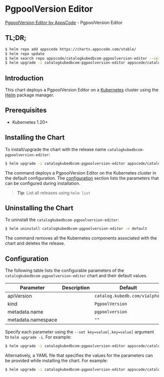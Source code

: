 # PgpoolVersion Editor

[PgpoolVersion Editor by AppsCode](https://appscode.com) - PgpoolVersion Editor

## TL;DR;

```bash
$ helm repo add appscode https://charts.appscode.com/stable/
$ helm repo update
$ helm search repo appscode/catalogkubedbcom-pgpoolversion-editor --version=v0.23.0
$ helm upgrade -i catalogkubedbcom-pgpoolversion-editor appscode/catalogkubedbcom-pgpoolversion-editor -n default --create-namespace --version=v0.23.0
```

## Introduction

This chart deploys a PgpoolVersion Editor on a [Kubernetes](http://kubernetes.io) cluster using the [Helm](https://helm.sh) package manager.

## Prerequisites

- Kubernetes 1.20+

## Installing the Chart

To install/upgrade the chart with the release name `catalogkubedbcom-pgpoolversion-editor`:

```bash
$ helm upgrade -i catalogkubedbcom-pgpoolversion-editor appscode/catalogkubedbcom-pgpoolversion-editor -n default --create-namespace --version=v0.23.0
```

The command deploys a PgpoolVersion Editor on the Kubernetes cluster in the default configuration. The [configuration](#configuration) section lists the parameters that can be configured during installation.

> **Tip**: List all releases using `helm list`

## Uninstalling the Chart

To uninstall the `catalogkubedbcom-pgpoolversion-editor`:

```bash
$ helm uninstall catalogkubedbcom-pgpoolversion-editor -n default
```

The command removes all the Kubernetes components associated with the chart and deletes the release.

## Configuration

The following table lists the configurable parameters of the `catalogkubedbcom-pgpoolversion-editor` chart and their default values.

|     Parameter      | Description |                 Default                  |
|--------------------|-------------|------------------------------------------|
| apiVersion         |             | <code>catalog.kubedb.com/v1alpha1</code> |
| kind               |             | <code>PgpoolVersion</code>               |
| metadata.name      |             | <code>pgpoolversion</code>               |
| metadata.namespace |             | <code>""</code>                          |


Specify each parameter using the `--set key=value[,key=value]` argument to `helm upgrade -i`. For example:

```bash
$ helm upgrade -i catalogkubedbcom-pgpoolversion-editor appscode/catalogkubedbcom-pgpoolversion-editor -n default --create-namespace --version=v0.23.0 --set apiVersion=catalog.kubedb.com/v1alpha1
```

Alternatively, a YAML file that specifies the values for the parameters can be provided while
installing the chart. For example:

```bash
$ helm upgrade -i catalogkubedbcom-pgpoolversion-editor appscode/catalogkubedbcom-pgpoolversion-editor -n default --create-namespace --version=v0.23.0 --values values.yaml
```

